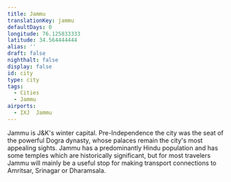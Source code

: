 ```yaml
---
title: Jammu
translationKey: jammu
defaultDays: 0
longitude: 76.125833333
latitude: 34.564444444
alias: ''
draft: false
nighthalt: false
display: false
id: city
type: city
tags:
  - Cities
  - Jammu
airports:
  - IXJ  Jammu
---
```


Jammu is J&K's winter capital. Pre-Independence the city was the seat of the powerful Dogra dynasty, whose palaces remain the city's most appealing sights.  Jammu has a predominantly Hindu population and has some temples which are historically significant, but for most travelers Jammu will mainly be a useful stop for making transport connections to Amritsar, Srinagar or Dharamsala.